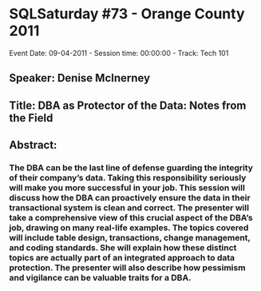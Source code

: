 # SQLSaturday #73 - Orange County 2011
Event Date: 09-04-2011 - Session time: 00:00:00 - Track: Tech 101
## Speaker: Denise McInerney
## Title: DBA as Protector of the Data: Notes from the Field
## Abstract:
### The DBA can be the last line of defense guarding the integrity of their company’s data. Taking this responsibility seriously will make you more successful in your job. This session will discuss how the DBA can proactively ensure the data in their transactional system is clean and correct. The presenter will take a comprehensive view of this crucial aspect of the DBA’s job, drawing on many real-life examples. The topics covered will include table design, transactions, change management, and coding standards. She will explain how these distinct topics are actually part of an integrated approach to data protection. The presenter will also describe how pessimism and vigilance can be valuable traits for a DBA. 
